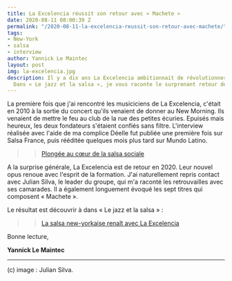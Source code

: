 ```yaml
---
title: La Excelencia réussit son retour avec « Machete »
date: 2020-08-11 08:00:39 Z
permalink: "/2020-08-11-la-excelencia-reussit-son-retour-avec-machete/"
tags:
- New-York
- salsa
- interview
author: Yannick Le Maintec
layout: post
img: la-excelencia.jpg
description: Il y a dix ans La Excelencia ambitionnait de révolutionner la salsa new-yorkaise.
  Dans « Le jazz et la salsa », je vous raconte le surprenant retour de La Excelencia.
---
```


La première fois que j'ai rencontré les musiciciens de La Excelencia, c'était en 2010 à la sortie du concert qu'ils venaient de donner au New Morning. Ils venaient de mettre le feu au club de la rue des petites écuries. Epuisés mais heureux, les deux fondateurs s'étaient confiés sans filtre. L'interview réalisée avec l'aide de ma complice Déelle fut publiée une première fois sur Salsa France, puis rééditée quelques mois plus tard sur Mundo Latino.


>> [Plongée au cœur de la salsa sociale](https://www.lemonde.fr/blog/mundolatino/2011/03/25/la-excelencia-plongee-au-coeur-de-la-salsa-sociale/)


A la surprise générale, La Excelencia est de retour en 2020. Leur nouvel opus renoue avec l'esprit de la formation. J'ai naturellement repris contact avec Julian Silva, le leader du groupe, qui m'a raconté les retrouvailles avec ses camarades. Il a également longuement évoqué les sept titres qui composent « Machete ».

 Le résultat est découvrir à dans « Le jazz et la salsa » :

>> [La salsa new-yorkaise renaît avec La Excelencia](https://www.lemonde.fr/le-jazz-et-la-salsa/article/2020/08/08/la-salsa-new-yorkaise-renait-avec-la-excelencia_6048476_5324427.html)


Bonne lecture,

**Yannick Le Maintec**

---
(c) image : Julian Silva.
